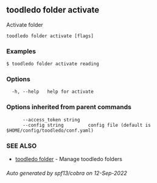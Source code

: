 ## toodledo folder activate

Activate folder

```
toodledo folder activate [flags]
```

### Examples

```
$ toodledo folder activate reading

```

### Options

```
  -h, --help   help for activate
```

### Options inherited from parent commands

```
      --access_token string   
      --config string         config file (default is $HOME/config/toodledo/conf.yaml)
```

### SEE ALSO

* [toodledo folder](toodledo_folder.md)	 - Manage toodledo folders

###### Auto generated by spf13/cobra on 12-Sep-2022
